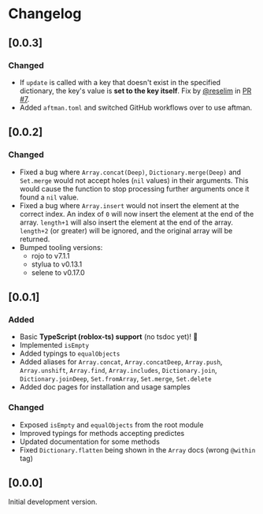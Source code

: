 # Changelog

## [0.0.3]

### Changed

- If `update` is called with a key that doesn't exist in the specified dictionary, the key's value is **set to the key itself**. Fix by [@reselim](https://github.com/Reselim) in [PR #7](https://github.com/csqrl/sift/pull/7).
- Added `aftman.toml` and switched GitHub workflows over to use aftman.

## [0.0.2]

### Changed

- Fixed a bug where `Array.concat(Deep)`, `Dictionary.merge(Deep)` and `Set.merge` would not accept holes (`nil` values) in their arguments. This would cause the function to stop processing further arguments once it found a `nil` value.
- Fixed a bug where `Array.insert` would not insert the element at the correct index. An index of `0` will now insert the element at the end of the array. `length+1` will also insert the element at the end of the array. `length+2` (or greater) will be ignored, and the original array will be returned.
- Bumped tooling versions:
  - rojo to v7.1.1
  - stylua to v0.13.1
  - selene to v0.17.0

## [0.0.1]

### Added

- Basic **TypeScript (roblox-ts) support** (no tsdoc yet)! 🎉
- Implemented `isEmpty`
- Added typings to `equalObjects`
- Added aliases for `Array.concat`, `Array.concatDeep`, `Array.push`, `Array.unshift`, `Array.find`, `Array.includes`, `Dictionary.join`, `Dictionary.joinDeep`, `Set.fromArray`, `Set.merge`, `Set.delete`
- Added doc pages for installation and usage samples

### Changed

- Exposed `isEmpty` and `equalObjects` from the root module
- Improved typings for methods accepting predictes
- Updated documentation for some methods
- Fixed `Dictionary.flatten` being shown in the `Array` docs (wrong `@within` tag)

## [0.0.0]

Initial development version.
